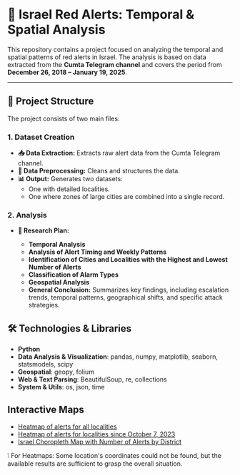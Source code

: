 # 🚀 Israel Red Alerts: Temporal & Spatial Analysis

This repository contains a project focused on analyzing the temporal and spatial patterns of red alerts in Israel. The analysis is based on data extracted from the **Cumta Telegram channel** and covers the period from **December 26, 2018 – January 19, 2025**.

---

## 📁 Project Structure

The project consists of two main files:

### 1. Dataset Creation
- **📥 Data Extraction:** Extracts raw alert data from the Cumta Telegram channel.
- **🧹 Data Preprocessing:** Cleans and structures the data.
- **📊 Output:** Generates two datasets:
  - One with detailed localities.
  - One where zones of large cities are combined into a single record.

### 2. Analysis
- **📝 Research Plan:**
  
  - **Temporal Analysis**
  - **Analysis of Alert Timing and Weekly Patterns**
  - **Identification of Cities and Localities with the Highest and Lowest Number of Alerts**
  - **Classification of Alarm Types**
  - **Geospatial Analysis**
  - **General Conclusion:** Summarizes key findings, including escalation trends, temporal patterns, geographical shifts, and specific attack strategies.


## 🛠️ Technologies & Libraries  
- **Python**  
- **Data Analysis & Visualization**: pandas, numpy, matplotlib, seaborn, statsmodels, scipy  
- **Geospatial**: geopy, folium  
- **Web & Text Parsing**: BeautifulSoup, re, collections  
- **System & Utils**: os, json, time


## Interactive Maps 
- [Heatmap of alerts for all localities](https://VeraVol42.github.io/Red_Alerts_Israel/heatmap_df.html) 
- [Heatmap of alerts for localities since October 7, 2023](https://VeraVol42.github.io/Red_Alerts_Israel/heatmap_last_war.html)
- [Israel Choropleth Map with Number of Alerts by District](https://VeraVol42.github.io/Red_Alerts_Israel/israel_choropleth_map.html)

❕ For Heatmaps: Some location's coordinates could not be found, but the available results are sufficient to grasp the overall situation.
